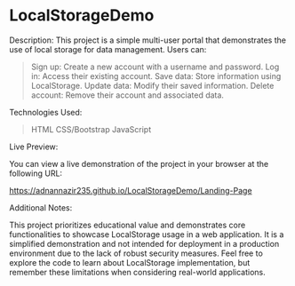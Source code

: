 # LocalStorageDemo
Description: This project is a simple multi-user portal that demonstrates the use of local storage for data management. Users can:

> Sign up: Create a new account with a username and password.
> Log in: Access their existing account.
> Save data: Store information using LocalStorage.
> Update data: Modify their saved information.
> Delete account: Remove their account and associated data.

Technologies Used:

> HTML
> CSS/Bootstrap
> JavaScript

Live Preview:

You can view a live demonstration of the project in your browser at the following URL:

https://adnannazir235.github.io/LocalStorageDemo/Landing-Page

Additional Notes:

This project prioritizes educational value and demonstrates core functionalities to showcase LocalStorage usage in a web application.
It is a simplified demonstration and not intended for deployment in a production environment due to the lack of robust security measures.
Feel free to explore the code to learn about LocalStorage implementation, but remember these limitations when considering real-world applications.
